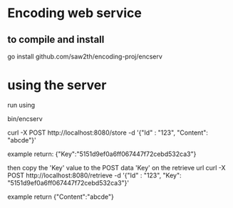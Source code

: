 # Encoding web service

## to compile and install

go install github.com/saw2th/encoding-proj/encserv

# using the server

run using

bin/encserv

curl -X POST  http://localhost:8080/store -d '{"Id" : "123", "Content": "abcde"}'

example return: {"Key":"5151d9ef0a6ff067447f72cebd532ca3"}

then copy the 'Key' value to the POST data 'Key' on the retrieve url
curl -X POST  http://localhost:8080/retrieve -d '{"Id" : "123", "Key": "5151d9ef0a6ff067447f72cebd532ca3"}'

example return {"Content":"abcde"}
